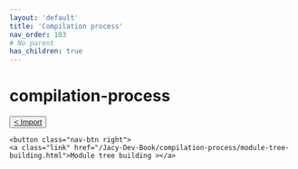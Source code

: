 ```yaml
---
layout: 'default'
title: 'Compilation process'
nav_order: 103
# No parent
has_children: true
---
```


# compilation-process
<div class="nav-btn-block">
    <button class="nav-btn left">
    <a class="link" href="/Jacy-Dev-Book/compilation-process/import.html">< Import</a>
</button>

    <button class="nav-btn right">
    <a class="link" href="/Jacy-Dev-Book/compilation-process/module-tree-building.html">Module tree building ></a>
</button>

</div>
